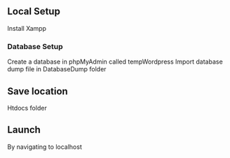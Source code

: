 ## Local Setup
Install Xampp
### Database Setup
Create a database in phpMyAdmin called tempWordpress
Import database dump file in DatabaseDump folder
## Save location
Htdocs folder

## Launch
By navigating to localhost